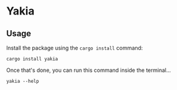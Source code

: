 # Yakia

## Usage

Install the package using the `cargo install` command:

```shell
cargo install yakia
```

Once that's done, you can run this command inside the terminal...

```shell
yakia --help
```
